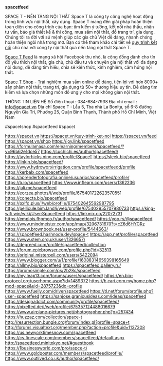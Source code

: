 **spacetfeed**

SPACE T - NỀN TẢNG NỘI THẤT
Space T là công ty công nghệ hoạt động trong lĩnh vực nội thất, xây dựng. Space T mang đến giải pháp hoàn thiện toàn diện cho công trình của bạn: tìm kiếm ý tưởng, kết nối nhà thầu, nhận tư vấn, báo giá thiết kế & thi công, mua sắm nội thất, đồ trang trí, gia dụng. Chúng tôi ra đời với sứ mệnh giúp các gia chủ Việt dễ dàng, nhanh chóng hoàn thiện ngôi nhà trong mơ. Bạn có thể tham khảo chi tiết về <a href="https://spacet.vn/quy-trinh-ket-noi">quy trình kết nối</a> chủ nhà với công ty nội thất qua nền tảng nội thất Space T.

<a href="https://spacet.vn/feed">Space T Feed</a> là mạng xã hội Facebook thu nhỏ, là cộng đồng dành cho tín đồ yêu thích nội thất, gia chủ, chủ đầu tư và chuyên gia nội thất với đa dạng nội dung, dễ dàng tìm hiểu, chia sẻ kiến thức, kinh nghiệm, cảm hứng nội thất.

<a href="https://spacet.vn/shop">Space T Shop</a> - Trải nghiệm mua sắm online dễ dàng, tiện lợi với hơn 8000+ sản phẩm nội thất, trang trí, gia dụng từ 50+ thương hiệu uy tín. Dễ dàng tìm kiếm và lựa chọn những món đồ ưng ý cho mọi không gian nội thất.

THÔNG TIN LIÊN HỆ 
Số điện thoại : 084-884-7938
Địa chỉ email : info@spacet.vn
Địa chỉ Space T : Lầu 5, Tòa nhà La Bonita, số 6-8 đường Nguyễn Gia Trí, Phường 25, Quận Bình Thạnh, Thành phố Hồ Chí Minh, Việt Nam

#spacetshop #spacetfeed  #spacet

<a href="https://spacet.vn" target="_blank">https://spacet.vn</a>
<a href="https://spacet.vn/quy-trinh-ket-noi" target="_blank">https://spacet.vn/quy-trinh-ket-noi</a>
<a href="https://spacet.vn/feed" target="_blank">https://spacet.vn/feed</a>
<a href="https://spacet.vn/shop" target="_blank">https://spacet.vn/shop</a>
<a href="https://joy.link/spacetfeed" target="_blank">https://joy.link/spacetfeed</a>
<a href="https://formulamasa.com/elearning/members/spacetfeed/?v=96b62e1dce57" target="_blank">https://formulamasa.com/elearning/members/spacetfeed/?v=96b62e1dce57</a>
<a href="https://cuchichi.es/author/spacetfeed/" target="_blank">https://cuchichi.es/author/spacetfeed/</a>
<a href="https://taylorhicks.ning.com/profile/SpaceT" target="_blank">https://taylorhicks.ning.com/profile/SpaceT</a>
<a href="https://sleek.bio/spacetfeed" target="_blank">https://sleek.bio/spacetfeed</a>
<a href="https://linkin.bio/spacetfeed/" target="_blank">https://linkin.bio/spacetfeed/</a>
<a href="https://www.hydroworxirrigation.com/profile/spacetfeedd/profile" target="_blank">https://www.hydroworxirrigation.com/profile/spacetfeedd/profile</a>
<a href="https://kerbalx.com/spacetfeed" target="_blank">https://kerbalx.com/spacetfeed</a>
<a href="https://aprenderfotografia.online/usuarios/spacetfeed/profile/" target="_blank">https://aprenderfotografia.online/usuarios/spacetfeed/profile/</a>
<a href="https://b.io/spacetfeed" target="_blank">https://b.io/spacetfeed</a>
<a href="https://www.inflearn.com/users/1362236" target="_blank">https://www.inflearn.com/users/1362236</a>
<a href="https://jali.me/spacetfeed" target="_blank">https://jali.me/spacetfeed</a>
<a href="https://eorzea.photos/i/web/profile/675401722623570551" target="_blank">https://eorzea.photos/i/web/profile/675401722623570551</a>
<a href="https://conecta.bio/spacetfeed" target="_blank">https://conecta.bio/spacetfeed</a>
<a href="https://pxlfd.plus/i/web/profile/675402645562987795" target="_blank">https://pxlfd.plus/i/web/profile/675402645562987795</a>
<a href="https://pellicule.bim.land/i/web/profile/675402955707980733" target="_blank">https://pellicule.bim.land/i/web/profile/675402955707980733</a>
<a href="https://king-wifi.win/wiki/User:Spacetfeed" target="_blank">https://king-wifi.win/wiki/User:Spacetfeed</a>
<a href="https://linkmix.co/22072731" target="_blank">https://linkmix.co/22072731</a>
<a href="https://emplois.fhpmco.fr/author/spacetfeed/" target="_blank">https://emplois.fhpmco.fr/author/spacetfeed/</a>
<a href="https://yoo.rs/@spacetfeed" target="_blank">https://yoo.rs/@spacetfeed</a>
<a href="https://www.mindmeister.com/app/map/3206731670?t=cZ6d6HYCRz" target="_blank">https://www.mindmeister.com/app/map/3206731670?t=cZ6d6HYCRz</a>
<a href="https://www.brownbook.net/user-profile/5444663/" target="_blank">https://www.brownbook.net/user-profile/5444663/</a>
<a href="https://spacetfeed.hashnode.dev/space-t" target="_blank">https://spacetfeed.hashnode.dev/space-t</a>
<a href="https://app.net/profile/spacetfeed" target="_blank">https://app.net/profile/spacetfeed</a>
<a href="https://www.stem.org.uk/user/1326657/" target="_blank">https://www.stem.org.uk/user/1326657/</a>
<a href="https://degreed.com/profile/spacetfeed/collection" target="_blank">https://degreed.com/profile/spacetfeed/collection</a>
<a href="https://forum.epicbrowser.com/profile.php?id=32513" target="_blank">https://forum.epicbrowser.com/profile.php?id=32513</a>
<a href="https://original.misterpoll.com/users/5422094" target="_blank">https://original.misterpoll.com/users/5422094</a>
<a href="https://www.blogger.com/u/1/profile/16088314659398165649" target="_blank">https://www.blogger.com/u/1/profile/16088314659398165649</a>
<a href="https://allmy.bio/spacetfeed" target="_blank">https://allmy.bio/spacetfeed</a>
<a href="https://spacetfeed.gallery.ru/" target="_blank">https://spacetfeed.gallery.ru/</a>
<a href="https://promosimple.com/ps/2b28c/spacetfeed" target="_blank">https://promosimple.com/ps/2b28c/spacetfeed</a>
<a href="https://my.leap13.com/forums/users/spacetfeed/" target="_blank">https://my.leap13.com/forums/users/spacetfeed/</a>
<a href="https://en.bio-protocol.org/userhome.aspx?id=1489372" target="_blank">https://en.bio-protocol.org/userhome.aspx?id=1489372</a>
<a href="https://b.cari.com.my/home.php?mod=space&uid=2875723&do=profile" target="_blank">https://b.cari.com.my/home.php?mod=space&uid=2875723&do=profile</a>
<a href="https://www.fuelly.com/driver/spacetfeed" target="_blank">https://www.fuelly.com/driver/spacetfeed</a>
<a href="https://tl.net/forum/profile.php?user=spacetfeed" target="_blank">https://tl.net/forum/profile.php?user=spacetfeed</a>
<a href="https://sanjose.granicusideas.com/ideas/spacetfeed" target="_blank">https://sanjose.granicusideas.com/ideas/spacetfeed</a>
<a href="https://designaddict.com/community/profile/spacetfeed/" target="_blank">https://designaddict.com/community/profile/spacetfeed/</a>
<a href="https://pixelfed.de/i/web/profile/675357124488016679" target="_blank">https://pixelfed.de/i/web/profile/675357124488016679</a>
<a href="https://www.airplane-pictures.net/photographer.php?p=257434" target="_blank">https://www.airplane-pictures.net/photographer.php?p=257434</a>
<a href="https://huzzaz.com/collection/space-t" target="_blank">https://huzzaz.com/collection/space-t</a>
<a href="http://resurrection.bungie.org/forum/index.pl?profile=space+t" target="_blank">http://resurrection.bungie.org/forum/index.pl?profile=space+t</a>
<a href="http://forums.visualtext.org/member.php?action=profile&uid=1137308" target="_blank">http://forums.visualtext.org/member.php?action=profile&uid=1137308</a>
<a href="https://us.newyorktimesnow.com/spacetfeed" target="_blank">https://us.newyorktimesnow.com/spacetfeed</a>
<a href="https://cs.finescale.com/members/spacetfeed/default.aspx" target="_blank">https://cs.finescale.com/members/spacetfeed/default.aspx</a>
<a href="http://spacetfeed.minitokyo.net/#guestbook" target="_blank">http://spacetfeed.minitokyo.net/#guestbook</a>
<a href="https://1businessworld.com/pro/sapce-t/" target="_blank">https://1businessworld.com/pro/sapce-t/</a>
<a href="https://www.goldposter.com/members/spacetfeed/profile/" target="_blank">https://www.goldposter.com/members/spacetfeed/profile/</a>
<a href="https://www.outlived.co.uk/author/spacetfeed/" target="_blank">https://www.outlived.co.uk/author/spacetfeed/</a>